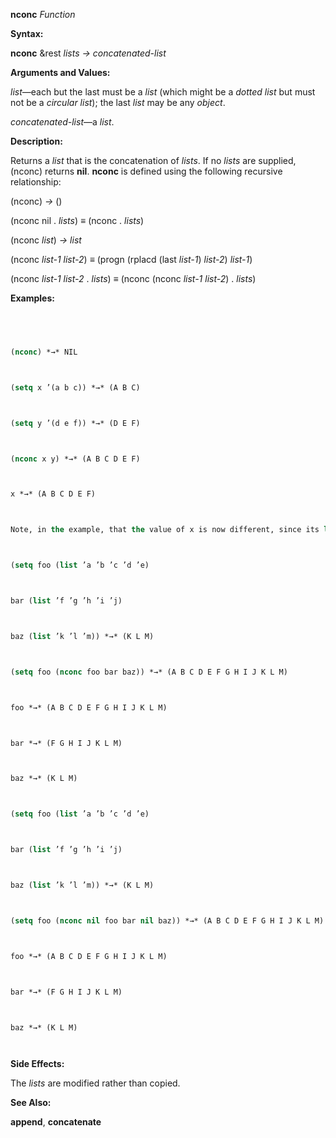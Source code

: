 **nconc** *Function* 



**Syntax:** 



**nconc** &rest *lists → concatenated-list* 



**Arguments and Values:** 



*list*—each but the last must be a *list* (which might be a *dotted list* but must not be a *circular list*); the last *list* may be any *object*. 



*concatenated-list*—a *list*. 



**Description:** 



Returns a *list* that is the concatenation of *lists*. If no *lists* are supplied, (nconc) returns **nil**. **nconc** is defined using the following recursive relationship: 



(nconc) *→* () 



(nconc nil . *lists*) *≡* (nconc . *lists*) 



(nconc *list*) *→ list* 



(nconc *list-1 list-2*) *≡* (progn (rplacd (last *list-1*) *list-2*) *list-1*) 



(nconc *list-1 list-2* . *lists*) *≡* (nconc (nconc *list-1 list-2*) . *lists*) 







 



 



**Examples:**
```lisp
 



(nconc) *→* NIL 



(setq x ’(a b c)) *→* (A B C) 



(setq y ’(d e f)) *→* (D E F) 



(nconc x y) *→* (A B C D E F) 



x *→* (A B C D E F) 



Note, in the example, that the value of x is now different, since its last *cons* has been **rplacd**’d to the value of y. If (nconc x y) were evaluated again, it would yield a piece of a *circular list*, whose printed representation would be (A B C D E F D E F D E F ...), repeating forever; if the **\*print-circle\*** switch were *non-nil*, it would be printed as (A B C . #1=(D E F . #1#)). 



(setq foo (list ’a ’b ’c ’d ’e) 



bar (list ’f ’g ’h ’i ’j) 



baz (list ’k ’l ’m)) *→* (K L M) 



(setq foo (nconc foo bar baz)) *→* (A B C D E F G H I J K L M) 



foo *→* (A B C D E F G H I J K L M) 



bar *→* (F G H I J K L M) 



baz *→* (K L M) 



(setq foo (list ’a ’b ’c ’d ’e) 



bar (list ’f ’g ’h ’i ’j) 



baz (list ’k ’l ’m)) *→* (K L M) 



(setq foo (nconc nil foo bar nil baz)) *→* (A B C D E F G H I J K L M) 



foo *→* (A B C D E F G H I J K L M) 



bar *→* (F G H I J K L M) 



baz *→* (K L M) 




```
**Side Effects:** 



The *lists* are modified rather than copied. 



**See Also:** 



**append**, **concatenate** 



